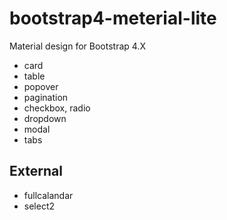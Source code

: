 # bootstrap4-meterial-lite

Material design for Bootstrap 4.X

- card
- table
- popover
- pagination
- checkbox, radio
- dropdown
- modal
- tabs

## External

- fullcalandar
- select2

